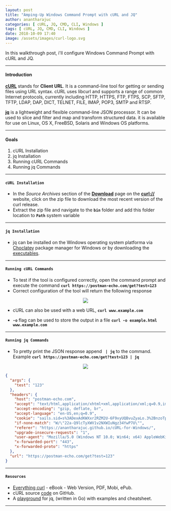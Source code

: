 ```yaml
---
layout: post
title: "Amping-Up Windows Command Prompt with cURL and JQ"
author: anantharajuc
categories: [ cURL, JQ, CMD, CLI, Windows ]
tags: [ cURL, JQ, CMD, CLI, Windows ]
date: 2018-10-09 17:40
image: /assets/images/curl-logo.svg
---
```


In this walkthrough post, i'll configure Windows Command Prompt with cURL and JQ.

---

#### Introduction

<a href="https://curl.haxx.se/" target="_blank" >**cURL**</a> stands for **Client URL**. It is a command-line tool for getting or sending files using URL syntax. cURL uses libcurl and supports a range of common Internet protocols, currently including HTTP, HTTPS, FTP, FTPS, SCP, SFTP, TFTP, LDAP, DAP, DICT, TELNET, FILE, IMAP, POP3, SMTP and RTSP.

<a href="https://stedolan.github.io/jq/" target="_blank" >**jq**</a> is a lightweight and flexible command-line JSON processor. It can be used to slice and filter and map and transform structured data. it is available for use on Linux, OS X, FreeBSD, Solaris and Windows OS platforms.

---

#### Goals

1. cURL Installation
2. jq Installation
3. Running cURL Commands
4. Running jq Commands

---

#### **`cURL Installation`**

- In the *Source Archives* section of the **<a href="https://curl.haxx.se/download.html" target="_blank" >Download</a>** page on the **<a href="https://curl.haxx.se/" target="_blank" >curl://</a>** website, click on the zip file to download the most recent version of the curl release.
- Extract the zip file and navigate to the **`bin`** folder and add this folder location to **`Path`** system variable

---

#### **`jq Installation`**

- jq can be installed on the Windows operating system platforma via <a href="https://chocolatey.org/" target="_blank" >Choclatey</a> package manager for Windows or by downloading the <a href="https://stedolan.github.io/jq/download/" target="_blank" >executables</a>.

---

#### **`Running cURL Commands`**

- To test if the tool is configured correctly, open the command prompt and execute the command **`curl https://postman-echo.com/get?test=123`**
- Correct configuration of the tool will return the following response 

<div style="text-align:center"><img src="{{ site.baseurl }}/assets/images/curl-example.PNG" /></div>

- cURL can also be used with a web URL, **`curl www.example.com`**

- **`-o`** flag can be used to store the output in a file **`curl -o example.html www.example.com`**

---

#### **`Running jq Commands`**

- To pretty print the JSON response append **` | jq`** to the command. Example **`curl https://postman-echo.com/get?test=123 | jq`**

<div style="text-align:center"><img src="{{ site.baseurl }}/assets/images/curl-example-pretty-print.PNG" /></div>

```json
{
  "args": {
    "test": "123"
  },
  "headers": {
    "host": "postman-echo.com",
    "accept": "text/html,application/xhtml+xml,application/xml;q=0.9,image/webp,image/apng,*/*;q=0.8",
    "accept-encoding": "gzip, deflate, br",
    "accept-language": "en-US,en;q=0.9",
    "cookie": "sails.sid=s%3ADexAdKWXxr2RZM2U-6F9xyUQBvuZyaLo.3%2BnzoTpZ5FCrEtZAcAKIl1eU%2FbNW2BC0iajUmZNLFyU",
    "if-none-match": "W/\"22a-Q9lcTyXWV1v2NXWIuNgz34YwP7U\"",
    "referer": "https://anantharajuc.github.io/cURL-for-Windows/",
    "upgrade-insecure-requests": "1",
    "user-agent": "Mozilla/5.0 (Windows NT 10.0; Win64; x64) AppleWebKit/537.36 (KHTML, like Gecko) Chrome/69.0.3497.100 Safari/537.36",
    "x-forwarded-port": "443",
    "x-forwarded-proto": "https"
  },
  "url": "https://postman-echo.com/get?test=123"
}
```

---

#### **`Resources`**

- <a href="https://curl.haxx.se/book.html" target="_blank" >Everything curl</a> - eBook - Web Version, PDF, Mobi, ePub.
- cURL source <a href="https://github.com/curl/curl" target="_blank" >code</a> on GitHub.
- A <a href="https://jqplay.org/" target="_blank" >playground</a> for jq, (written in Go) with examples and cheatsheet.

---
